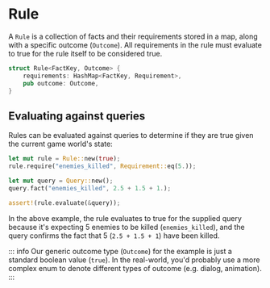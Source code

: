 # Rule

A `Rule` is a collection of facts and their requirements stored in a map, along with a specific outcome (`Outcome`). All requirements in the rule must evaluate to true for the rule itself to be considered true.

```rs
struct Rule<FactKey, Outcome> {
    requirements: HashMap<FactKey, Requirement>,
    pub outcome: Outcome,
}
```

## Evaluating against queries

Rules can be evaluated against queries to determine if they are true given the current game world's state:

```rs
let mut rule = Rule::new(true);
rule.require("enemies_killed", Requirement::eq(5.));

let mut query = Query::new();
query.fact("enemies_killed", 2.5 + 1.5 + 1.);

assert!(rule.evaluate(&query));
```

In the above example, the rule evaluates to true for the supplied query because it's expecting 5 enemies to be killed (`enemies_killed`), and the query confirms the fact that 5 (`2.5 + 1.5 + 1`) have been killed.

::: info
Our generic outcome type (`Outcome`) for the example is just a standard boolean value (`true`). In the real-world, you'd probably use a more complex enum to denote different types of outcome (e.g. dialog, animation).
:::